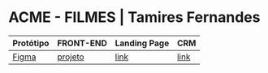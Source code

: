 
# ACME - FILMES | Tamires Fernandes

Protótipo | FRONT-END | Landing Page | CRM
----------|-----------|--------------|-----
[Figma][link1] | [projeto][link2] | [link][link3] | [link][link3] 


[link1]: https://www.figma.com/file/zcit1TrTri74NJBDakHFi6/Untitled?type=design&node-id=0%3A1&mode=design&t=BUr3e2FnW9ekrhwg-1
[link2]: https://github.com/oRdv/acme-front.git
[link3]: https://ordv.github.io/acme-front/

